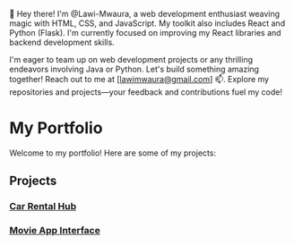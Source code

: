 👋 Hey there! I'm @Lawi-Mwaura, a web development enthusiast weaving magic with HTML, CSS, and JavaScript. My toolkit also includes React and Python (Flask). I'm currently focused on improving my React libraries and backend development skills.

I'm eager to team up on web development projects or any thrilling endeavors involving Java or Python. Let's build something amazing together! Reach out to me at [lawimwaura@gmail.com] 📫. Explore my repositories and projects—your feedback and contributions fuel my code!

# My Portfolio

Welcome to my portfolio! Here are some of my projects:

## Projects

### [Car Rental Hub](https://modern-carshowcase.vercel.app/)

### [Movie App Interface](https://movie-app-interface-phi.vercel.app/)








